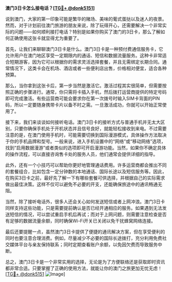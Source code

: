 **澳门3日卡怎么接电话？[[TG💪+ @donk5151](https://t.me/s/donk5151)]**

说到澳门，大家的第一印象可能是繁华的赌场、美味的葡式蛋挞以及迷人的夜景。然而，对于计划前往澳门旅游的朋友来说，除了玩得开心，还需要解决一个非常实际的问题——如何顺利接打电话？特别是如果你购买了澳门的3日卡，那么了解如何正确使用这张卡就显得尤为重要了。

首先，让我们来聊聊澳门3日卡是什么。澳门3日卡是一种预付费通信服务卡，它允许用户在澳门地区享受一定期限内的通话、短信和数据流量服务。这种卡非常适合短期游客，因为它可以根据你的需求灵活选择套餐，并且无需绑定长期合同。通常情况下，这类卡会在机场、酒店或者一些便利店出售，价格相对便宜，适合各种预算。

那么，当你拿到这张卡后，第一步当然是激活它。激活过程其实很简单，但需要按照正确的步骤进行。通常，你只需将卡插入手机，然后拨打运营商提供的特定号码即可完成激活。有些运营商可能会要求你在第一次拨号时输入SIM卡背面的PIN码，所以一定要随身携带卡片以备不时之需。一旦激活成功，你就可以开始正常使用了。

接下来，我们来谈谈如何接听电话。澳门3日卡的接听方式与普通手机并无太大区别，只要你确保手机处于开机状态并且信号良好，就能轻松接收到来电。不过需要注意的是，在澳门使用手机时，可能需要切换到国际漫游模式，具体操作方法取决于你的手机品牌和型号。一般来说，进入手机设置中的“网络”或“移动网络”选项，找到“启用数据漫游”或者类似的选项即可开启漫游功能。当然，如果你不确定具体的操作流程，可以直接咨询售卡处的服务人员，他们通常会提供详细的指导。

此外，还有一个小技巧可以帮助你更好地管理通话费用。许多运营商都会推出不同的套餐组合，比如包含一定分钟数的本地通话、国际长途以及短信服务等。因此，在购买3日卡之前，最好先了解一下有哪些套餐可供选择，并根据自己的实际需求做出最佳决策。这样不仅可以避免不必要的开支，还能确保旅途中的通讯畅通无阻。

当然，除了接听电话外，很多人还会关心如何发送短信或者上网冲浪。澳门3日卡同样支持这些功能，只是需要提前确认是否已经开通相应的服务。如果遇到无法发送短信的情况，可以尝试重启手机后再试；而对于上网问题，则需要注意检查是否有足够的数据流量余额，同时确保Wi-Fi开关已关闭以免干扰蜂窝网络连接。

最后还要提醒一点，虽然澳门3日卡提供了便捷的通讯解决方案，但在享受便利的同时也要注意合理消费。例如，尽量减少不必要的国际长途拨打，充分利用免费社交媒体平台与亲友保持联系；同时定期查看账户余额，以免因欠费而导致服务中断。

总之，澳门3日卡是一个非常实用的选择，无论是为了方便联络还是获取即时资讯都非常合适。只要掌握了正确的使用方法，就能让你的澳门之旅更加无忧无虑！[[TG💪+ @donk5151](https://t.me/s/donk5151) ![Image](https://i.postimg.cc/rwNCRYN7/Snipaste-2025-04-30-17-27-05.png)]